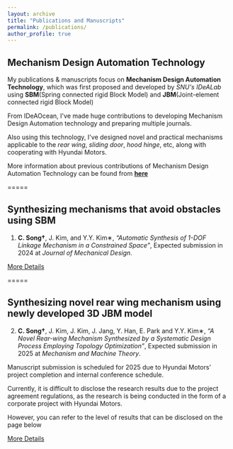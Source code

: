 ```yaml
---
layout: archive
title: "Publications and Manuscripts"
permalink: /publications/
author_profile: true
---
```


## Mechanism Design Automation Technology
My publications & manuscripts focus on **Mechanism Design Automation Technology**, which was first proposed and developed by *SNU's IDeALab* using **SBM**(Spring connected rigid Block Model) and **JBM**(Joint-element connected rigid
Block Model)

From IDeAOcean, I've made huge contributions to developing Mechanism Design Automation technology and preparing multiple journals.

Also using this technology, I've designed novel and practical mechanisms applicable to the *rear wing*, *sliding door*, *hood hinge*, etc, along with cooperating with Hyundai Motors.

More information about previous contributions of Mechanism Design Automation Technology can be found from **[here](https://ideaocean.ai/technology/)**

=====

## Synthesizing mechanisms that avoid obstacles using SBM
1. **C. Song†**, J. Kim, and Y.Y. Kim∗, *“Automatic Synthesis of 1-DOF Linkage Mechanism in a Constrained Space”*, Expected
submission in 2024 at *Journal of Mechanical Design*.

[More Details](https://cksdml1014.github.io/chanisong//publication/2009-10-01-paper-title-number-1)

=====

## Synthesizing novel rear wing mechanism using newly developed 3D JBM model
2. **C. Song†**, J. Kim, J. Kim, J. Jang, Y. Han, E. Park and Y.Y. Kim∗, *“A Novel Rear-wing Mechanism Synthesized by a
Systematic Design Process Employing Topology Optimization”*, Expected submission in 2025 at *Mechanism and Machine
Theory*.

Manuscript submission is scheduled for 2025 due to Hyundai Motors’ project completion and internal conference schedule.

Currently, it is difficult to disclose the research results due to the project agreement regulations, as the research is being conducted in the form of a corporate project with Hyundai Motors.

However, you can refer to the level of results that can be disclosed on the page below

[More Details](https://cksdml1014.github.io/chanisong//publications/2010-10-01-paper-title-number-2)
